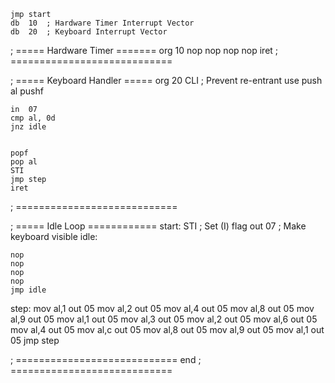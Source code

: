 	jmp	start
	db	10	; Hardware Timer Interrupt Vector
	db	20	; Keyboard Interrupt Vector

; ===== Hardware Timer =======
	org	10
	nop
	nop
	nop
	nop
	iret
; ============================

; ===== Keyboard Handler =====
	org	20
	CLI		; Prevent re-entrant use
	push	al
	pushf

	in	07
	cmp	al, 0d
	jnz	idle


	popf
	pop	al
	STI
	jmp	step
	iret

; ============================

; ===== Idle Loop ============
start:
	STI		; Set (I) flag
	out	07	; Make keyboard visible
idle:
	
	nop
	nop
	nop
	nop
	jmp	idle
step:
	mov	al,1	out	05
	mov	al,2	out	05
	mov	al,4	out	05
	mov	al,8	out	05
	mov	al,9	out	05
	mov	al,1	out	05
	mov	al,3	out	05
	mov	al,2	out	05
	mov	al,6	out	05
	mov	al,4	out	05
	mov	al,c	out	05
	mov	al,8	out	05
	mov	al,9	out	05
	mov	al,1	out	05
	jmp	step

; ============================
	end
; ============================

